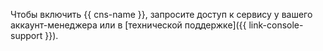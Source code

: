 Чтобы включить {{ cns-name }}, запросите доступ к сервису у вашего аккаунт-менеджера или в [технической поддержке]({{ link-console-support }}).
